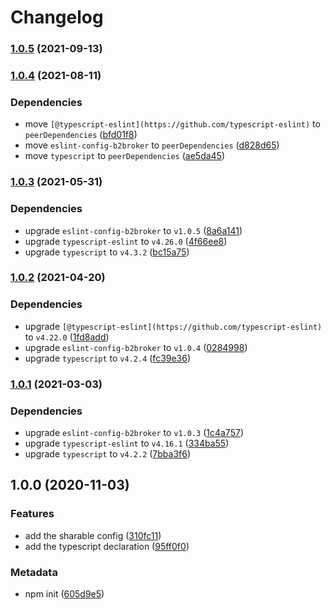 # Changelog

### [1.0.5](https://github.com/b2broker/typescript-eslint-config/compare/v1.0.4...v1.0.5) (2021-09-13)

### [1.0.4](https://github.com/b2broker/typescript-eslint-config/compare/v1.0.3...v1.0.4) (2021-08-11)

### Dependencies

- move `[@typescript-eslint](https://github.com/typescript-eslint)` to `peerDependencies` ([bfd01f8](https://github.com/b2broker/typescript-eslint-config/commit/bfd01f8e49a9a114ae8c0b71eb12b906198f58b2))
- move `eslint-config-b2broker` to `peerDependencies` ([d828d65](https://github.com/b2broker/typescript-eslint-config/commit/d828d65718277d6ccfb92cfc08cab4e6740b22e9))
- move `typescript` to `peerDependencies` ([ae5da45](https://github.com/b2broker/typescript-eslint-config/commit/ae5da45d268685d102018c1cd00dad3088f831ec))

### [1.0.3](https://github.com/b2broker/typescript-eslint-config/compare/v1.0.2...v1.0.3) (2021-05-31)

### Dependencies

- upgrade `eslint-config-b2broker` to `v1.0.5` ([8a6a141](https://github.com/b2broker/typescript-eslint-config/commit/8a6a141729ab23ca6ba10b18b29910fe09aa4b60))
- upgrade `typescript-eslint` to `v4.26.0` ([4f66ee8](https://github.com/b2broker/typescript-eslint-config/commit/4f66ee8373e1202dd581838059aa3c7bbcecd808))
- upgrade `typescript` to `v4.3.2` ([bc15a75](https://github.com/b2broker/typescript-eslint-config/commit/bc15a75c9da2b47e5d8e4bbb9271ea5ee6147716))

### [1.0.2](https://github.com/b2broker/typescript-eslint-config/compare/v1.0.1...v1.0.2) (2021-04-20)

### Dependencies

- upgrade `[@typescript-eslint](https://github.com/typescript-eslint)` to `v4.22.0` ([1fd8add](https://github.com/b2broker/typescript-eslint-config/commit/1fd8add2b088bc0eeaf8b2466d35186647f23646))
- upgrade `eslint-config-b2broker` to `v1.0.4` ([0284998](https://github.com/b2broker/typescript-eslint-config/commit/028499858468ac5559007c1fe24bd44b014ffcc9))
- upgrade `typescript` to `v4.2.4` ([fc39e36](https://github.com/b2broker/typescript-eslint-config/commit/fc39e36f1cc2eb6cc441de6c93f6471f5e265a12))

### [1.0.1](https://github.com/b2broker/typescript-eslint-config/compare/v1.0.0...v1.0.1) (2021-03-03)

### Dependencies

- upgrade `eslint-config-b2broker` to `v1.0.3` ([1c4a757](https://github.com/b2broker/typescript-eslint-config/commit/1c4a757afac1dfd0a064c59bef0c5c22ef901d51))
- upgrade `typescript-eslint` to `v4.16.1` ([334ba55](https://github.com/b2broker/typescript-eslint-config/commit/334ba559c54d108234066455cb8500ad4ed5c7b7))
- upgrade `typescript` to `v4.2.2` ([7bba3f6](https://github.com/b2broker/typescript-eslint-config/commit/7bba3f6fe059de5f6ef8a99c69332bbe21baafaa))

## 1.0.0 (2020-11-03)

### Features

- add the sharable config ([310fc11](https://github.com/b2broker/typescript-eslint-config/commit/310fc1113d53e0ad3ba95365c550aa951079d313))
- add the typescript declaration ([95ff0f0](https://github.com/b2broker/typescript-eslint-config/commit/95ff0f0957ee008e5fa11e7866575ab25f2dafb7))

### Metadata

- npm init ([605d9e5](https://github.com/b2broker/typescript-eslint-config/commit/605d9e505efd2c139028ac292045124403888af4))
